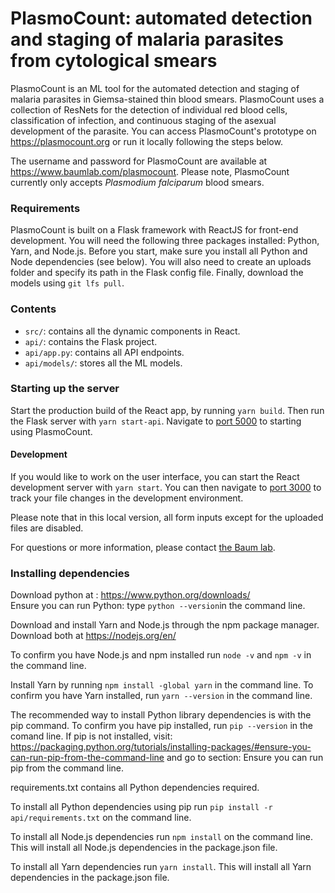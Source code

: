 # PlasmoCount: automated detection and staging of malaria parasites from cytological smears

PlasmoCount is an ML tool for the automated detection and staging of malaria parasites in Giemsa-stained thin blood smears. PlasmoCount uses a collection of ResNets for the detection of individual red blood cells, classification of infection, and continuous staging of the asexual development of the parasite. You can access PlasmoCount's prototype on https://plasmocount.org or run it locally following the steps below.

The username and password for PlasmoCount are available at https://www.baumlab.com/plasmocount.
Please note, PlasmoCount currently only accepts *Plasmodium falciparum* blood smears. 
### Requirements

PlasmoCount is built on a Flask framework with ReactJS for front-end development. You will need the following three packages installed: Python, Yarn, and Node.js. Before you start, make sure you install all Python and Node dependencies (see below). You will also need to create an uploads folder and specify its path in the Flask config file. Finally, download the models using `git lfs pull`.

### Contents

- `src/`: contains all the dynamic components in React.
- `api/`: contains the Flask project.
- `api/app.py`: contains all API endpoints.
- `api/models/`: stores all the ML models.

### Starting up the server

Start the production build of the React app, by running `yarn build`.
Then run the Flask server with `yarn start-api`.
Navigate to [port 5000](http://localhost:5000) to starting using PlasmoCount.

#### Development

If you would like to work on the user interface, you can start the React development server with `yarn start`. You can then navigate to [port 3000](http://localhost:3000) to track your file changes in the development environment.

Please note that in this local version, all form inputs except for the uploaded files are disabled.

For questions or more information, please contact [the Baum lab](https://baumlab.com).


### Installing dependencies 
Download python at : https://www.python.org/downloads/  
Ensure you can run Python: type `python --version`in the command line.

Download and install Yarn and Node.js through the npm package manager.
Download both at https://nodejs.org/en/

To confirm you have Node.js and npm installed run `node -v` and `npm -v` in the command line. 

Install Yarn by running `npm install -global yarn` in the command line. 
To confirm you have Yarn installed, run `yarn --version` in the command line. 

The recommended way to install Python library dependencies is with the pip command. 
To confirm you have pip installed, run `pip --version` in the comand line.
If pip is not installed, visit:  https://packaging.python.org/tutorials/installing-packages/#ensure-you-can-run-pip-from-the-command-line and go to section: Ensure you can run pip from the command line. 

requirements.txt contains all Python dependencies required. 

To install all Python dependencies using pip run `pip install -r api/requirements.txt` on the command line. 

To install all Node.js dependencies run `npm install` on the command line. This will install all Node.js dependencies in the package.json file. 

To install all Yarn dependencies run `yarn install`. This will install all Yarn dependencies in the package.json file. 
